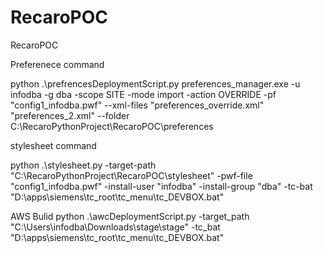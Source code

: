 # RecaroPOC

RecaroPOC

Preferenece command

python .\\prefrencesDeploymentScript.py preferences_manager.exe -u infodba -g dba -scope SITE -mode import -action OVERRIDE -pf "config1_infodba.pwf" --xml-files "preferences_override.xml" "preferences_2.xml" --folder C:\RecaroPythonProject\RecaroPOC\preferences

stylesheet command

python .\stylesheet.py -target-path "C:\RecaroPythonProject\RecaroPOC\stylesheet" -pwf-file "config1_infodba.pwf" -install-user "infodba" -install-group "dba" -tc-bat "D:\apps\siemens\tc_root\tc_menu\tc_DEVBOX.bat"


AWS Bulid
 python .\awcDeploymentScript.py -target_path "C:\Users\infodba\Downloads\stage\stage" -tc_bat "D:\apps\siemens\tc_root\tc_menu\tc_DEVBOX.bat"
